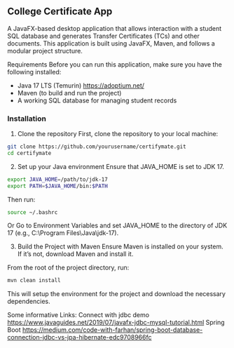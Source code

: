## College Certificate App
A JavaFX-based desktop application that allows interaction with a student SQL database and generates Transfer Certificates (TCs) and other documents. This application is built using JavaFX, Maven, and follows a modular project structure.

Requirements
Before you can run this application, make sure you have the following installed:

- Java 17 LTS (Temurin) https://adoptium.net/
- Maven (to build and run the project)
- A working SQL database for managing student records

### Installation
1. Clone the repository
First, clone the repository to your local machine:

``` bash
git clone https://github.com/yourusername/certifymate.git
cd certifymate
```
2. Set up your Java environment
Ensure that JAVA_HOME is set to JDK 17.
``` bash
export JAVA_HOME=/path/to/jdk-17
export PATH=$JAVA_HOME/bin:$PATH
```
Then run:
``` bash
source ~/.bashrc
``` 
Or 
Go to Environment Variables and set JAVA_HOME to the directory of JDK 17 (e.g., C:\Program Files\Java\jdk-17).

3. Build the Project with Maven
Ensure Maven is installed on your system. If it’s not, download Maven and install it.

From the root of the project directory, run:

``` bash
mvn clean install
```
This will setup the environment for the project and download the necessary dependencies.

Some informative Links:
Connect with jdbc demo
https://www.javaguides.net/2019/07/javafx-jdbc-mysql-tutorial.html
Spring Boot
https://medium.com/code-with-farhan/spring-boot-database-connection-jdbc-vs-jpa-hibernate-edc9708966fc
